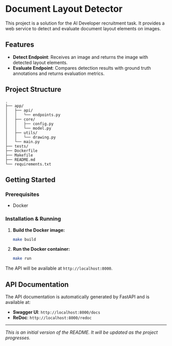 # Document Layout Detector

This project is a solution for the AI Developer recruitment task. It provides a web service to detect and evaluate document layout elements on images.

## Features

- **Detect Endpoint**: Receives an image and returns the image with detected layout elements.
- **Evaluate Endpoint**: Compares detection results with ground truth annotations and returns evaluation metrics.

## Project Structure

```
.
├── app/
│   ├── api/
│   │   └── endpoints.py
│   ├── core/
│   │   ├── config.py
│   │   └── model.py
│   ├── utils/
│   │   └── drawing.py
│   └── main.py
├── tests/
├── Dockerfile
├── Makefile
├── README.md
└── requirements.txt
```

## Getting Started

### Prerequisites

- Docker

### Installation & Running

1.  **Build the Docker image:**
    ```sh
    make build
    ```

2.  **Run the Docker container:**
    ```sh
    make run
    ```

The API will be available at `http://localhost:8000`.

## API Documentation

The API documentation is automatically generated by FastAPI and is available at:

- **Swagger UI**: `http://localhost:8000/docs`
- **ReDoc**: `http://localhost:8000/redoc`

---
*This is an initial version of the README. It will be updated as the project progresses.*

